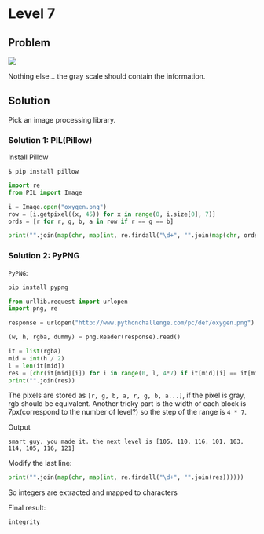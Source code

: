 # Level 7

## Problem

![](http://www.pythonchallenge.com/pc/def/oxygen.png)

Nothing else... the gray scale should contain the information.

## Solution

Pick an image processing library. 

### Solution 1: PIL(Pillow)

Install Pillow
```
$ pip install pillow
```

```python
import re
from PIL import Image

i = Image.open("oxygen.png")
row = [i.getpixel((x, 45)) for x in range(0, i.size[0], 7)]
ords = [r for r, g, b, a in row if r == g == b]

print("".join(map(chr, map(int, re.findall("\d+", "".join(map(chr, ords)))))))
```

### Solution 2: PyPNG
``PyPNG``:

```bash
pip install pypng
```

```python
from urllib.request import urlopen
import png, re 

response = urlopen("http://www.pythonchallenge.com/pc/def/oxygen.png")

(w, h, rgba, dummy) = png.Reader(response).read()

it = list(rgba)
mid = int(h / 2)
l = len(it[mid])
res = [chr(it[mid][i]) for i in range(0, l, 4*7) if it[mid][i] == it[mid][i + 1] == it[mid][i + 2]]
print("".join(res))
```

The pixels are stored as ``[r, g, b, a, r, g, b, a...]``, if the pixel is gray, rgb should be equivalent. Another tricky part is the width of each block is 7px(correspond to the number of level?) so the step of the range is ``4 * 7``.

Output

```
smart guy, you made it. the next level is [105, 110, 116, 101, 103, 114, 105, 116, 121]
```

Modify the last line:

```python
print("".join(map(chr, map(int, re.findall("\d+", "".join(res))))))
```

So integers are extracted and mapped to characters

Final result:

```
integrity
```